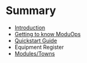# Summary

* [Introduction](README.md)
* [Getting to know ModuOps](chapter1.md)
* [Quickstart Guide](quickstart_guide.md)
* Equipment Register
* [Modules/Towns](modulestowns.md)

